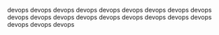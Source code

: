 devops
devops
devops
devops
devops
devops
devops
devops
devops
devops
devops
devops
devops
devops
devops
devops
devops
devops
devops
devops
devops

